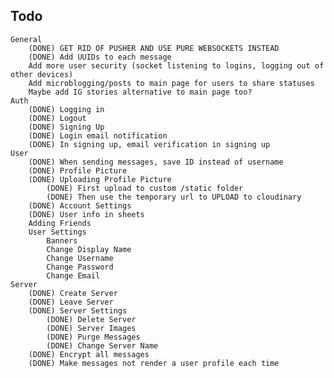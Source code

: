 ## Todo
    General
        (DONE) GET RID OF PUSHER AND USE PURE WEBSOCKETS INSTEAD
        (DONE) Add UUIDs to each message
        Add more user security (socket listening to logins, logging out of other devices)
        Add microblogging/posts to main page for users to share statuses
        Maybe add IG stories alternative to main page too?
    Auth
        (DONE) Logging in
        (DONE) Logout
        (DONE) Signing Up
        (DONE) Login email notification
        (DONE) In signing up, email verification in signing up
    User
        (DONE) When sending messages, save ID instead of username
        (DONE) Profile Picture
        (DONE) Uploading Profile Picture
            (DONE) First upload to custom /static folder
            (DONE) Then use the temporary url to UPLOAD to cloudinary
        (DONE) Account Settings
        (DONE) User info in sheets
        Adding Friends
        User Settings
            Banners
            Change Display Name
            Change Username
            Change Password
            Change Email
    Server
        (DONE) Create Server
        (DONE) Leave Server
        (DONE) Server Settings
            (DONE) Delete Server
            (DONE) Server Images
            (DONE) Purge Messages
            (DONE) Change Server Name
        (DONE) Encrypt all messages
        (DONE) Make messages not render a user profile each time